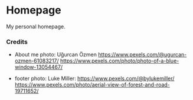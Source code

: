 # Homepage
My personal homepage.


### Credits
- About me photo: Uğurcan Özmen    https://www.pexels.com/@ugurcan-ozmen-61083217/
https://www.pexels.com/photo/photo-of-a-blue-window-13054467/

- footer photo: Luke Miller: https://www.pexels.com/@bylukemiller/
https://www.pexels.com/photo/aerial-view-of-forest-and-road-19711652/
